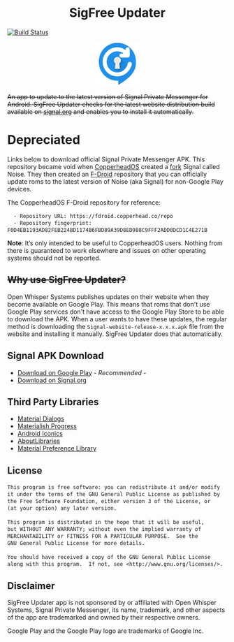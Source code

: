 <h1 align="center">SigFree Updater</h1>

[![Build Status](https://travis-ci.org/rowland007/SigFreeUpdater.svg?branch=master)](https://travis-ci.org/rowland007/SigFreeUpdater)

<p align="center"><img src="https://raw.githubusercontent.com/rowland007/SigFreeUpdater/feature-readme/icon.png" width="100" height="100"></p>

~~An app to update to the latest version of Signal Private Messenger for Android. SigFree Updater checks for the latest website distribution build available on [signal.org](https://signal.org/android/apk/) and enables you to install it automatically.~~

# Depreciated
Links below to download official Signal Private Messenger APK. This repository became void when [CopperheadOS](https://copperhead.co/android/) created a [fork](https://github.com/copperhead/Noise) Signal called Noise. They then created an [F-Droid](https://f-droid.org/) repository that you can officially update roms to the latest version of Noise (aka Signal) for non-Google Play devices. 

The CopperheadOS F-Droid repository for reference:
```
  - Repository URL: https://fdroid.copperhead.co/repo
  - Repository fingerprint: F0D4EB1193AD82FEB224BD1174B6FBD89A39D8ED988C9FFF2ADD0DCD1C4E271B
```
**Note**: It’s only intended to be useful to CopperheadOS users. Nothing from there is guaranteed to work elsewhere and issues on other operating systems should not be reported.


## ~~Why use SigFree Updater?~~
Open Whisper Systems publishes updates on their website when they become available on Google Play. This means that roms that don't use Google Play services don't have access to the Google Play Store to be able to download the APK. When a user wants to have these updates, the regular method is downloading the `Signal-website-release-x.x.x.apk` file from the website and installing it manually. SigFree Updater does that automatically.

## Signal APK Download
* [Download on Google Play](https://play.google.com/store/apps/details?id=org.thoughtcrime.securesms) *- Recommended -*
* [Download on Signal.org](https://signal.org/android/apk/)

## Third Party Libraries
* [Material Dialogs](https://github.com/afollestad/material-dialogs)
* [Materialish Progress](https://github.com/pnikosis/materialish-progress)
* [Android Iconics](https://github.com/mikepenz/Android-Iconics)
* [AboutLibraries](https://github.com/mikepenz/AboutLibraries)
* [Material Preference Library](https://github.com/AndroidDeveloperLB/MaterialPreferenceLibrary)

## License

    This program is free software: you can redistribute it and/or modify
    it under the terms of the GNU General Public License as published by
    the Free Software Foundation, either version 3 of the License, or
    (at your option) any later version.

    This program is distributed in the hope that it will be useful,
    but WITHOUT ANY WARRANTY; without even the implied warranty of
    MERCHANTABILITY or FITNESS FOR A PARTICULAR PURPOSE.  See the
    GNU General Public License for more details.

    You should have received a copy of the GNU General Public License
    along with this program.  If not, see <http://www.gnu.org/licenses/>.

## Disclaimer
SigFree Updater app is not sponsored by or affiliated with  Open Whisper Systems, Signal Private Messenger, its name, trademark, and other aspects of the app are trademarked and owned by their respective owners.

Google Play and the Google Play logo are trademarks of Google Inc.